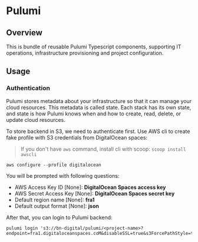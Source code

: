 # Pulumi

## Overview

This is bundle of reusable Pulumi Typescript components, supporting IT operations, infrastructure provisioning and project configuration.

## Usage

### Authentication

Pulumi stores metadata about your infrastructure so that it can manage your cloud resources. This metadata is called state. Each stack has its own state, and state is how Pulumi knows when and how to create, read, delete, or update cloud resources.

To store backend in S3, we need to authenticate first. Use AWS cli to create fake profile with S3 credentials from DigitalOcean spaces:

> If you don't have `aws` command, install cli with scoop: `scoop install awscli`

```shell
aws configure --profile digitalocean
```
You will be prompted with following questions:

- AWS Access Key ID [None]: **DigitalOcean Spaces access key**
- AWS Secret Access Key [None]: **DigitalOcean Spaces secret key**
- Default region name [None]: **fra1**
- Default output format [None]: **json**

After that, you can login to Pulumi backend:

```shell
pulumi login 's3://bn-digital/pulumi/<project-name>?endpoint=fra1.digitaloceanspaces.coM&disableSSL=true&s3ForcePathStyle=true&profile=digitalocean'
```
